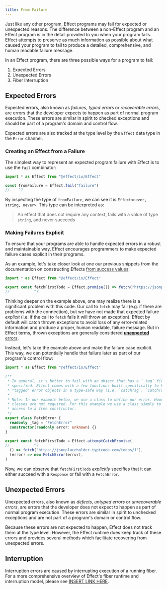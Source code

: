 ```yaml
---
title: From Failure
---
```


Just like any other program, Effect programs may fail for expected or unexpected reasons. The difference between a non-Effect program and an Effect program is in the detail provided to you when your program fails. Effect attempts to preserve as much information as possible about what caused your program to fail to produce a detailed, comprehensive, and human readable failure message.

In an Effect program, there are three possible ways for a program to fail:

  1. Expected Errors
  2. Unexpected Errors
  3. Fiber Interruption

## Expected Errors

Expected errors, also known as _failures_, _typed errors_ or _recoverable errors_, are errors that the developer expects to happen as part of normal program execution. These errors are similar in spirit to checked exceptions and should be part of a program's domain and control flow.

Expected errors are also tracked at the type level by the `Effect` data type in the `Error` channel.

### Creating an Effect from a Failure

The simplest way to represent an expected program failure with Effect is to use the `fail` combinator:

```ts twoslash
import * as Effect from "@effect/io/Effect"

const fromFailure = Effect.fail("failure")
//    ^?
```

By inspecting the type of `fromFailure`, we can see it is `Effect<never, string, never>`. This type can be interpreted as:

> An effect that does not require any context, fails with a value of type `string`, and never succeeds

### Making Failures Explicit

To ensure that your programs are able to handle expected errors in a robust and maintainable way, Effect encourages programmers to make expected failure cases explicit in their programs.

As an example, let's take closer look at one our previous snippets from the documentation on constructing Effects [from success values](./100-from-successes.md):

```ts twoslash
import * as Effect from "@effect/io/Effect"

export const fetchFirstTodo = Effect.promise(() => fetch("https://jsonplaceholder.typicode.com/todos/1"))
//           ^?
```

Thinking deeper on the example above, one may realize there is a significant problem with this code. Our call to `fetch` may fail (e.g. if there are problems with the connection), but we have not made that expected failure _explicit_ (i.e. if the call to `fetch` fails it will throw an exception). Effect by default will catch thrown exceptions to avoid loss of any error-related information and produce a proper, human readable, failure message. But in Effect terms, thrown exceptions are generally considered [**unexpected** errors](#unexpected-errors).

Instead, let's take the example above and make the failure case explicit. This way, we can potentially handle that failure later as part of our program's control flow:

```ts twoslash
import * as Effect from "@effect/io/Effect"

/**
 * In general, it's better to fail with an object that has a `_tag` field
 * specified. Effect comes with a few functions built specifically to handle
 * "tagged" error objects in a type-safe way (i.e. `catchTag`, `catchTags`).
 *
 * Note: In our example below, we use a class to define our error. However,
 * classes are not required. For this example we use a class simply to gain
 * access to a free constructor.
 */
export class FetchError {
  readonly _tag = "FetchError"
  constructor(readonly error: unknown) {}
}

export const fetchFirstTodo = Effect.attemptCatchPromise(
//           ^?
  () => fetch("https://jsonplaceholder.typicode.com/todos/1"),
  (error) => new FetchError(error),
)
```

Now, we can observe that `fetchFirstTodo` _explicitly_ specifies that it can either succeed with a `Response` or fail with a `FetchError`.

## Unexpected Errors

Unexpected errors, also known as _defects_, _untyped errors_ or _unrecoverable errors_, are errors that the developer does not expect to happen as part of normal program execution. These errors are similar in spirit to unchecked exceptions and are not part of a program's domain or control flow.

Because these errors are not expected to happen, Effect does not track them at the type level. However, the Effect runtime does keep track of these errors and provides several methods which facilitate recovering from unexpected errors.

## Interruption

Interruption errors are caused by interrupting execution of a running fiber. For a more comprehensive overview of Effect's fiber runtime and interruption model, please see [INSERT LINK HERE](index.md).



